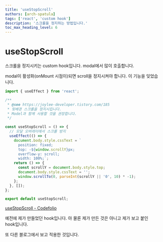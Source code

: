 ```yaml
---
title: 'useStopScroll'
authors: [arch-spatula]
tags: ['react', 'custom hook']
description: '스크롤을 정지하는 방법입니다.'
toc_max_heading_level: 6
---
```


# useStopScroll

스크롤을 정지시키는 custom hook입니다. modal에서 많이 호출합니다.

<!--truncate-->

modal이 활성화(onMount 시점이)되면 scroll을 정지시켜야 합니다. 이 기능을 잊었습니다.

```ts
import { useEffect } from 'react';

/**
 * @see https://joylee-developer.tistory.com/185
 * 뒷배경 스크롤을 정지시킵니다.
 * Model과 함께 사용할 것을 권장합니다.
 */

const useStopScroll = () => {
  // 모달 오버레이에서 스크롤 방지
  useEffect(() => {
    document.body.style.cssText = `
      position: fixed;
      top: -${window.scrollY}px;
      overflow-y: scroll;
      width: 100%;`;
    return () => {
      const scrollY = document.body.style.top;
      document.body.style.cssText = '';
      window.scrollTo(0, parseInt(scrollY || '0', 10) * -1);
    };
  }, []);
};

export default useStopScroll;
```

[useStopScroll - Codefolio](https://github.com/react-challengers/Codefolio/blob/dev/hooks/common/useStopScroll.ts)

예전에 제가 만들었던 hook입니다. 아 물론 제가 만든 것은 아니고 제가 보고 붙인 hook입니다.

또 다른 블로그에서 보고 적용한 것입니다.
